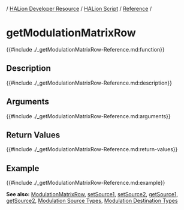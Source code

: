 / [HALion Developer Resource](../../HALion-Developer-Resource.md) / [HALion Script](./HALion-Script.md) / [Reference](./Reference.md) /

# getModulationMatrixRow

{{#include ./_getModulationMatrixRow-Reference.md:function}}

## Description

{{#include ./_getModulationMatrixRow-Reference.md:description}}

## Arguments

{{#include ./_getModulationMatrixRow-Reference.md:arguments}}

## Return Values

{{#include ./_getModulationMatrixRow-Reference.md:return-values}}

## Example

{{#include ./_getModulationMatrixRow-Reference.md:example}}

**See also:** [ModulationMatrixRow](./ModulationMatrixRow.md), [setSource1](./setSource1.md), [setSource2](./setSource2.md), [getSource1](./getSource1.md), [getSource2](./getSource2.md), [Modulation Source Types](./Modulation-Source-Types.md), [Modulation Destination Types](./Modulation-Destination-Types.md)